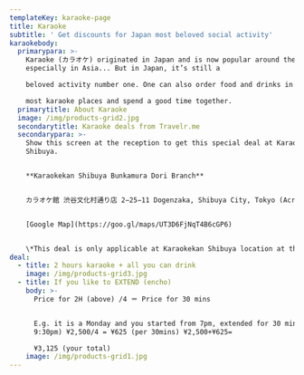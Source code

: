 ```yaml
---
templateKey: karaoke-page
title: Karaoke
subtitle: ' Get discounts for Japan most beloved social activity'
karaokebody:
  primarypara: >-
    Karaoke (カラオケ) originated in Japan and is now popular around the world,
    especially in Asia... But in Japan, it’s still a

    beloved activity number one. One can also order food and drinks in

    most karaoke places and spend a good time together.
  primarytitle: About Karaoke
  image: /img/products-grid2.jpg
  secondarytitle: Karaoke deals from Travelr.me
  secondarypara: >-
    Show this screen at the reception to get this special deal at Karaokekan
    Shibuya.


    **Karaokekan Shibuya Bunkamura Dori Branch**


    カラオケ館 渋谷文化村通り店 2−25−11 Dogenzaka, Shibuya City, Tokyo (Across from H&M )


    [Google Map](https://goo.gl/maps/UT3D6FjNqT4B6cGP6)


    \*This deal is only applicable at Karaokekan Shibuya location at the moment.
deal:
  - title: 2 hours karaoke + all you can drink
    image: /img/products-grid3.jpg
  - title: If you like to EXTEND (encho)
    body: >-
      Price for 2H (above) /4 ＝ Price for 30 mins 


      E.g. it is a Monday and you started from 7pm, extended for 30 mins (until
      9:30pm) ¥2,500/4 = ¥625 (per 30mins) ¥2,500+¥625=

      ¥3,125 (your total)
    image: /img/products-grid1.jpg
---
```

